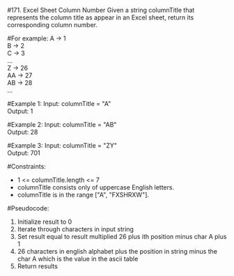 #171. Excel Sheet Column Number
Given a string columnTitle that represents the column title as appear in an Excel sheet, return its corresponding column number.

#For example:
A -> 1\
B -> 2\
C -> 3\
...\
Z -> 26\
AA -> 27\
AB -> 28\
...

#Example 1:
Input: columnTitle = "A"\
Output: 1

#Example 2:
Input: columnTitle = "AB"\
Output: 28

#Example 3:
Input: columnTitle = "ZY"\
Output: 701

#Constraints:
- 1 <= columnTitle.length <= 7
- columnTitle consists only of uppercase English letters.
- columnTitle is in the range ["A", "FXSHRXW"].

#Pseudocode:
1. Initialize result to 0
2. Iterate through characters in input string
3. Set result equal to result multiplied 26 plus ith position minus char A plus 1
4. 26 characters in english alphabet plus the position in string minus the  char A which is the value in the ascii table
5. Return results
